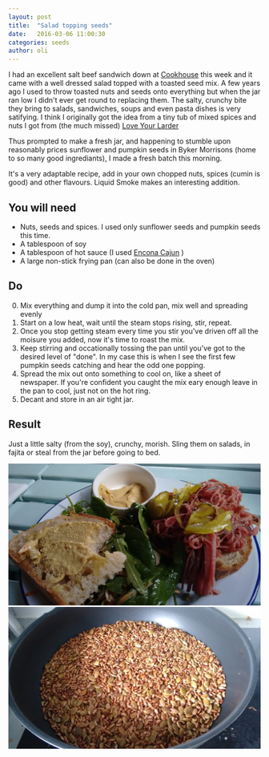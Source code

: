 ```yaml
---
layout: post
title:  "Salad topping seeds"
date:   2016-03-06 11:00:30
categories: seeds
author: oli
---
```


I had an excellent salt beef sandwich down at [Cookhouse](http://cookhouse.org/) this week and it came with a well dressed salad topped with a toasted seed mix.  A few years ago I used to throw toasted nuts and seeds onto everything but when the jar ran low I didn't ever get round to replacing them.  The salty, crunchy bite they bring to salads, sandwiches, soups and even pasta dishes is very satifying. I think I originally got the idea from a tiny tub of mixed spices and nuts I got from (the much missed) [Love Your Larder](https://twitter.com/loveyourlarder)

Thus prompted to make a fresh jar, and happening to stumble upon reasonably prices sunflower and pumpkin seeds in Byker Morrisons (home to so many good ingrediants), I made a fresh batch this morning.

It's a very adaptable recipe, add in your own chopped nuts, spices (cumin is good) and other flavours. Liquid Smoke makes an interesting addition.

## You will need


* Nuts, seeds and spices.  I used only sunflower seeds and pumpkin seeds this time.
* A tablespoon of soy
* A tablespoon of hot sauce (I used [Encona Cajun](http://amzn.to/1np1G5D) )
* A large non-stick frying pan (can also be done in the oven)



## Do

0. Mix everything and dump it into the cold pan, mix well and spreading evenly
1. Start on a low heat, wait until the steam stops rising, stir, repeat.
2. Once you stop getting steam every time you stir you've driven off all the moisure you added, now it's time to roast the mix.
3. Keep stirring and occationally tossing the pan until you've got to the desired level of "done".  In my case this is when I see the first few pumpkin seeds catching and hear the odd one popping.
4. Spread the mix out onto something to cool on, like a sheet of newspaper.  If you're confident you caught the mix eary enough leave in the pan to cool, just not on the hot ring.
5. Decant and store in an air tight jar.

## Result

Just a little salty (from the soy), crunchy, morish.  Sling them on salads, in fajita or steal from the jar before going to bed.

![Cokhouse's excellent salt beef.  Seeds hidden by slab of sour dough](images/salad-topping-seeds-lunch.jpg)
![Ready to come out of the pan](images/salad-topping-seeds.jpg)
